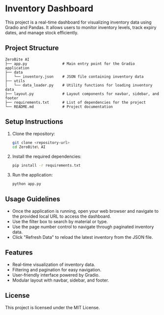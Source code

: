 # Inventory Dashboard

This project is a real-time dashboard for visualizing inventory data using Gradio and Pandas. It allows users to monitor inventory levels, track expiry dates, and manage stock efficiently.

## Project Structure

```
ZeroBite AI
├── app.py                # Main entry point for the Gradio application
├── data
│   └── inventory.json    # JSON file containing inventory data
├── utils
│   └── data_loader.py    # Utility functions for loading inventory data
├── layout.py             # Layout components for navbar, sidebar, and footer
├── requirements.txt      # List of dependencies for the project
└── README.md             # Project documentation
```

## Setup Instructions

1. Clone the repository:
   ```sh
   git clone <repository-url>
   cd ZeroBite\ AI
   ```

2. Install the required dependencies:
   ```sh
   pip install -r requirements.txt
   ```

3. Run the application:
   ```sh
   python app.py
   ```

## Usage Guidelines

- Once the application is running, open your web browser and navigate to the provided local URL to access the dashboard.
- Use the filter box to search by material or type.
- Use the page number control to navigate through paginated inventory data.
- Click "Refresh Data" to reload the latest inventory from the JSON file.

## Features

- Real-time visualization of inventory data.
- Filtering and pagination for easy navigation.
- User-friendly interface powered by Gradio.
- Modular layout with navbar, sidebar, and footer.

## License

This project is licensed under the MIT License.